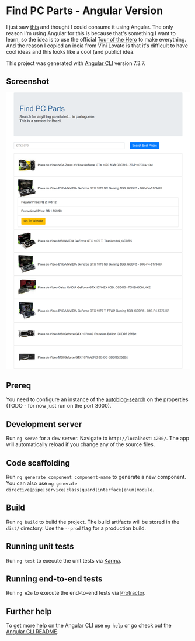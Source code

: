 # Find PC Parts - Angular Version

I just saw [this](https://github.com/ViniciusLovato/autoblog-search) and thought I could consume it using Angular.
The only reason I'm using Angular for this is because that's something I want to learn, so the idea is to use the official [Tour of the Hero](https://angular.io/tutorial) to make everything.
And the reason I copied an ideia from Vini Lovato is that it's difficult to have cool ideas and this looks like a cool (and public) idea.

This project was generated with [Angular CLI](https://github.com/angular/angular-cli) version 7.3.7.

## Screenshot

![Screenshot](screenshot.png)

## Prereq

You need to configure an instance of the [autoblog-search](https://github.com/ViniciusLovato/autoblog-search) on the properties (TODO - for now just run on the port 3000).

## Development server

Run `ng serve` for a dev server. Navigate to `http://localhost:4200/`. The app will automatically reload if you change any of the source files.

## Code scaffolding

Run `ng generate component component-name` to generate a new component. You can also use `ng generate directive|pipe|service|class|guard|interface|enum|module`.

## Build

Run `ng build` to build the project. The build artifacts will be stored in the `dist/` directory. Use the `--prod` flag for a production build.

## Running unit tests

Run `ng test` to execute the unit tests via [Karma](https://karma-runner.github.io).

## Running end-to-end tests

Run `ng e2e` to execute the end-to-end tests via [Protractor](http://www.protractortest.org/).

## Further help

To get more help on the Angular CLI use `ng help` or go check out the [Angular CLI README](https://github.com/angular/angular-cli/blob/master/README.md).
